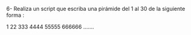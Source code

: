 6- Realiza un script que escriba una pirámide del 1 al 30 de la siguiente forma :

1
22
333
4444
55555
666666
…….
